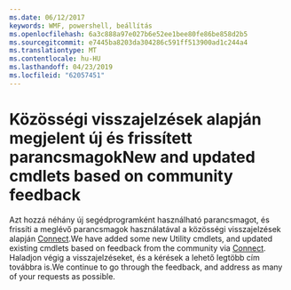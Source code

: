 ```yaml
---
ms.date: 06/12/2017
keywords: WMF, powershell, beállítás
ms.openlocfilehash: 6a3c888a97e027b6e52ee1bee80fe86be858d2b5
ms.sourcegitcommit: e7445ba8203da304286c591ff513900ad1c244a4
ms.translationtype: MT
ms.contentlocale: hu-HU
ms.lasthandoff: 04/23/2019
ms.locfileid: "62057451"
---
```

# <a name="new-and-updated-cmdlets-based-on-community-feedback"></a><span data-ttu-id="9e73b-102">Közösségi visszajelzések alapján megjelent új és frissített parancsmagok</span><span class="sxs-lookup"><span data-stu-id="9e73b-102">New and updated cmdlets based on community feedback</span></span>
<span data-ttu-id="9e73b-103">Azt hozzá néhány új segédprogramként használható parancsmagot, és frissíti a meglévő parancsmagok használatával a közösségi visszajelzések alapján [Connect](https://connect.microsoft.com/powershell).</span><span class="sxs-lookup"><span data-stu-id="9e73b-103">We have added some new Utility cmdlets, and updated existing cmdlets based on feedback from the community via [Connect](https://connect.microsoft.com/powershell).</span></span> <span data-ttu-id="9e73b-104">Haladjon végig a visszajelzéseket, és a kérések a lehető legtöbb cím továbbra is.</span><span class="sxs-lookup"><span data-stu-id="9e73b-104">We continue to go through the feedback, and address as many of your requests as possible.</span></span>
